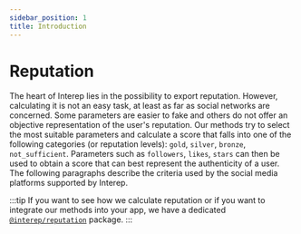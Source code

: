 ```yaml
---
sidebar_position: 1
title: Introduction
---
```


# Reputation

The heart of Interep lies in the possibility to export reputation. However, calculating it is not an easy task, at least as far as social networks are concerned. Some parameters are easier to fake and others do not offer an objective representation of the user's reputation. Our methods try to select the most suitable parameters and calculate a score that falls into one of the following categories (or reputation levels): `gold`, `silver`, `bronze`, `not_sufficient`. Parameters such as `followers`, `likes`, `stars` can then be used to obtain a score that can best represent the authenticity of a user. The following paragraphs describe the criteria used by the social media platforms supported by Interep.

:::tip
If you want to see how we calculate reputation or if you want to integrate our methods into your app, we have a dedicated [`@interep/reputation`](https://github.com/Interep/interep.js/tree/main/packages/reputation) package.
:::
